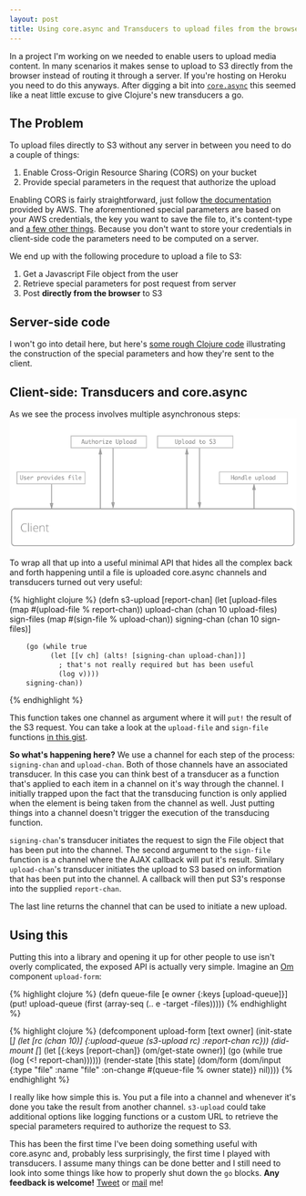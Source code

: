 ```yaml
---
layout: post
title: Using core.async and Transducers to upload files from the browser to S3
---
```


In a project I'm working on we needed to enable users to upload media
content. In many scenarios it makes sense to upload to S3 directly
from the browser instead of routing it through a server. If you're
hosting on Heroku you need to do this anyways. After digging a bit
into [`core.async`](https://github.com/clojure/core.async) this seemed
like a neat little excuse to give Clojure's new transducers a go.

## The Problem

To upload files directly to S3 without any server in between you need
to do a couple of things:

1. Enable Cross-Origin Resource Sharing (CORS) on your bucket
2. Provide special parameters in the request that authorize the upload

Enabling CORS is fairly straightforward, just follow
[the documentation](http://docs.aws.amazon.com/AmazonS3/latest/dev/cors.html)
provided by AWS. The aforementioned special parameters are based on
your AWS credentials, the key you want to save the file to, it's
content-type and [a few other things](http://aws.amazon.com/articles/1434/).
Because you don't want to store your credentials in client-side code
the parameters need to be computed on a server.

We end up with the following procedure to upload a file to S3:

1. Get a Javascript File object from the user
2. Retrieve special parameters for post request from server
3. Post **directly from the browser** to S3

## Server-side code

I won't go into detail here, but here's
[some rough Clojure code](https://gist.github.com/mklappstuhl/0c6b40f45a415046f0fe)
illustrating the construction of the special parameters and how
they're sent to the client.

## Client-side: Transducers and core.async

As we see the process involves multiple asynchronous steps:
![](/images/s3-direct.png)

To wrap all that up into a useful minimal API that hides all the
complex back and forth happening until a file is uploaded core.async
channels and transducers turned out very useful:

{% highlight clojure %}
    (defn s3-upload [report-chan]
      (let [upload-files (map #(upload-file % report-chan))
            upload-chan  (chan 10 upload-files)
            sign-files   (map #(sign-file % upload-chan))
            signing-chan (chan 10 sign-files)]

        (go (while true
              (let [[v ch] (alts! [signing-chan upload-chan])]
                ; that's not really required but has been useful
                (log v))))
        signing-chan))
{% endhighlight %}

This function takes one channel as argument where it will `put!` the
result of the S3 request. You can take a look at the `upload-file` and
`sign-file` functions
[in this gist](https://gist.github.com/mklappstuhl/96e548d9595e111d70ce).

**So what's happening here?** We use a channel for each step of the
process: `signing-chan` and `upload-chan`. Both of those channels have
an associated transducer. In this case you can think best of a
transducer as a function that's applied to each item in a channel on
it's way through the channel. I initially trapped upon the fact that
the transducing function is only applied when the element is being
taken from the channel as well. Just putting things into a channel
doesn't trigger the execution of the transducing function.

`signing-chan`'s transducer initiates the request to sign the File
object that has been put into the channel. The second argument to the
`sign-file` function is a channel where the AJAX callback will put
it's result. Similary `upload-chan`'s transducer initiates the upload
to S3 based on information that has been put into the channel. A
callback will then put S3's response into the supplied `report-chan`.

The last line returns the channel that can be used to initiate a new upload.

## Using this

Putting this into a library and opening it up for other people to use
isn't overly complicated, the exposed API is actually very simple.
Imagine an [Om](https://github.com/swannodette/om) component `upload-form`:

{% highlight clojure %}
    (defn queue-file [e owner {:keys [upload-queue]}]
      (put! upload-queue (first (array-seq (.. e -target -files)))))
{% endhighlight %}

{% highlight clojure %}
    (defcomponent upload-form [text owner]
      (init-state [_]
        (let [rc (chan 10)]
          {:upload-queue (s3-upload rc)
           :report-chan rc}))
      (did-mount [_]
        (let [{:keys [report-chan]} (om/get-state owner)]
          (go (while true (log (<! report-chan))))))
      (render-state [this state]
        (dom/form
         (dom/input {:type "file" :name "file"
                     :on-change #(queue-file % owner state)} nil))))
{% endhighlight %}

I really like how simple this is. You put a file into a channel and
whenever it's done you take the result from another
channel. `s3-upload` could take additional options like logging
functions or a custom URL to retrieve the special parameters required
to authorize the request to S3.

This has been the first time I've been doing something useful with
core.async and, probably less surprisingly, the first time I played
with transducers. I assume many things can be done better and I still
need to look into some things like how to properly shut down the `go`
blocks. **Any feedback is welcome!** [Tweet](https://twitter.com/martinklepsch) or
[mail](mailto://martinklepsch@googlemail.com) me!
